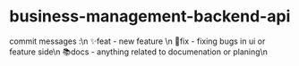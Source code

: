 # business-management-backend-api


commit messages :\n
✨feat - new feature \n
🐛fix - fixing bugs in ui or feature side\n
📚docs - anything related to documenation or planing\n
